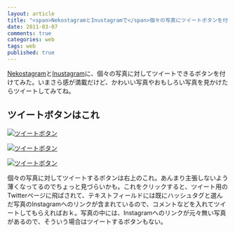 ```yaml
---
layout: article
title: "<span>NekostagramとInustagramで</span>個々の写真にツイートボタンを付けてみた"
date: 2011-03-07
comments: true
categories: web
tags: web
published: true
---
```


[Nekostagram](http://nekostagram.heroku.com/)と[Inustagram](http://inustagram.heroku.com/)に、個々の写真に対してツイートできるボタンを付けてみた。いまさら感が満載だけど、かわいい写真やおもしろい写真を見かけたらツイートしてみてね。

<!-- READMORE -->

## ツイートボタンはこれ

[![ツイートボタン](/assets/2011/03/07/nekostagram-inustagram-tweet-button-01.png)](/assets/2011/03/07/nekostagram-inustagram-tweet-button-01.png)

[![ツイートボタン](/assets/2011/03/07/nekostagram-inustagram-tweet-button-02.png)](/assets/2011/03/07/nekostagram-inustagram-tweet-button-02.png)

[![ツイートボタン](/assets/2011/03/07/nekostagram-inustagram-tweet-button-03.png)](/assets/2011/03/07/nekostagram-inustagram-tweet-button-03.png)

個々の写真に対してツイートするボタンは右上のこれ。あんまり主張しないよう薄くなってるのでちょっと見づらいかも。これをクリックすると、ツイート用のTwitterページに飛ばされて、テキストフィールドには既にハッシュタグと選んだ写真のInstagramへのリンクが含まれているので、コメントなどを入れてツイートしてもらえればおｋ。写真の中には、Instagramへのリンクが元々無い写真があるので、そういう場合はツイートするボタンもない。
